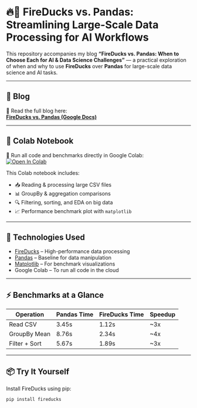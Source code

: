 # 🔥🐼 FireDucks vs. Pandas: Streamlining Large-Scale Data Processing for AI Workflows

This repository accompanies my blog **“FireDucks vs. Pandas: When to Choose Each for AI & Data Science Challenges”** — a practical exploration of when and why to use **FireDucks** over **Pandas** for large-scale data science and AI tasks.

---

## 📄 Blog

📝 Read the full blog here:  
[**FireDucks vs. Pandas (Google Docs)**](https://docs.google.com/document/d/1zRjNhUajMDc-D_gcPX2bxTDNa9zXvIXuZkWGwUQtzPw/edit?usp=sharing)

---

## 🧪 Colab Notebook

🚀 Run all code and benchmarks directly in Google Colab:  
[![Open In Colab](https://colab.research.google.com/assets/colab-badge.svg)](https://colab.research.google.com/drive/10uFR_I6bPA_kIY3EYcQpq0B3GLGr4vck?usp=sharing)

This Colab notebook includes:

- 📥 Reading & processing large CSV files  
- 📊 GroupBy & aggregation comparisons  
- 🔍 Filtering, sorting, and EDA on big data  
- 📈 Performance benchmark plot with `matplotlib`

---

## 🔧 Technologies Used

- [FireDucks](https://pypi.org/project/fireducks/) – High-performance data processing
- [Pandas](https://pandas.pydata.org/) – Baseline for data manipulation
- [Matplotlib](https://matplotlib.org/) – For benchmark visualizations
- Google Colab – To run all code in the cloud

---

## ⚡ Benchmarks at a Glance

| Operation         | Pandas Time | FireDucks Time | Speedup |
|------------------|-------------|----------------|---------|
| Read CSV         | 3.45s       | 1.12s          | ~3x     |
| GroupBy Mean     | 8.76s       | 2.34s          | ~4x     |
| Filter + Sort    | 5.67s       | 1.89s          | ~3x     |


---

## 📦 Try It Yourself

Install FireDucks using pip:

```bash
pip install fireducks

